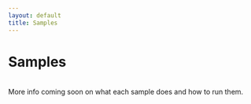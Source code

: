 ```yaml
---
layout: default
title: Samples
---
```


# Samples

<br/>
More info coming soon on what each sample does and how to run them.
<br/><br/>                                                                                                                                                                                                                                                                                                            